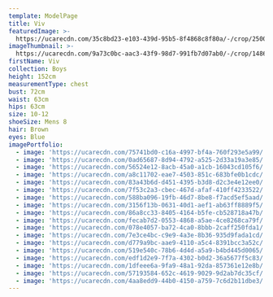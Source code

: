 ```yaml
---
template: ModelPage
title: Viv
featuredImage: >-
  https://ucarecdn.com/35c8bd23-e103-439d-95b5-8f4868c8f80a/-/crop/2500x1398/0,27/-/preview/
imageThumbnail: >-
  https://ucarecdn.com/9a73c0bc-aac3-43f9-98d7-991fb7d07ab0/-/crop/1486x1365/321,0/-/preview/
firstName: Viv
collection: Boys
height: 152cm
measurementType: chest
bust: 72cm
waist: 63cm
hips: 63cm
size: 10-12
shoeSize: Mens 8
hair: Brown
eyes: Blue
imagePortfolio:
  - image: 'https://ucarecdn.com/75741bd0-c16a-4997-bf4a-760f293e5a99/'
  - image: 'https://ucarecdn.com/0ad65687-8d94-4792-a525-2d33a19a3e85/'
  - image: 'https://ucarecdn.com/56524e12-8acb-45a0-a1cb-16043cd105f6/'
  - image: 'https://ucarecdn.com/a8c11702-eae7-4503-851c-683bfe0b1cdc/'
  - image: 'https://ucarecdn.com/83a43b6d-d451-4395-b3d8-d2c3e4e12ee0/'
  - image: 'https://ucarecdn.com/7f53c2a3-cbec-467d-afaf-410ff4233522/'
  - image: 'https://ucarecdn.com/588ba096-19fb-46d7-8be8-f7acd5ef5aad/'
  - image: 'https://ucarecdn.com/3156f13b-0631-40d1-aef1-ab63ff8889f5/'
  - image: 'https://ucarecdn.com/86a8cc33-8405-4164-b5fe-cb528718a47b/'
  - image: 'https://ucarecdn.com/fecab7d2-0553-4868-a5ae-4ce8268ca79f/'
  - image: 'https://ucarecdn.com/078e4057-ba72-4ca0-8bbb-2caff250fda1/'
  - image: 'https://ucarecdn.com/7e3ce4bc-c9e9-4a3e-8b36-935d9fada1cd/'
  - image: 'https://ucarecdn.com/d779a9bc-aae9-4110-a5c4-8391bcc3a52c/'
  - image: 'https://ucarecdn.com/519e540c-78b6-4d4d-a5a9-b4bd445d0065/'
  - image: 'https://ucarecdn.com/edf1d2e9-7f7a-4302-b0d2-36a5677f5c83/'
  - image: 'https://ucarecdn.com/1dfeee6a-9fa9-48a1-92da-857361e12e8b/'
  - image: 'https://ucarecdn.com/57193584-652c-4619-9029-9d2ab7dc35cf/'
  - image: 'https://ucarecdn.com/4aa8edd9-44b0-4150-a759-7c6d2b11dbe3/'
---
```


